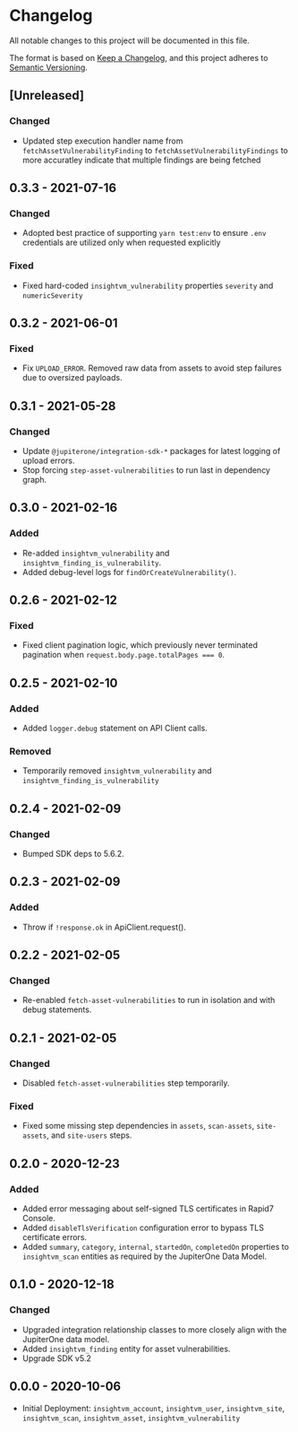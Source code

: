 # Changelog

All notable changes to this project will be documented in this file.

The format is based on [Keep a Changelog](https://keepachangelog.com/en/1.0.0/),
and this project adheres to
[Semantic Versioning](https://semver.org/spec/v2.0.0.html).

## [Unreleased]

### Changed

- Updated step execution handler name from `fetchAssetVulnerabilityFinding` to
  `fetchAssetVulnerabilityFindings` to more accuratley indicate that multiple
  findings are being fetched

## 0.3.3 - 2021-07-16

### Changed

- Adopted best practice of supporting `yarn test:env` to ensure `.env`
  credentials are utilized only when requested explicitly

### Fixed

- Fixed hard-coded `insightvm_vulnerability` properties `severity` and
  `numericSeverity`

## 0.3.2 - 2021-06-01

### Fixed

- Fix `UPLOAD_ERROR`. Removed raw data from assets to avoid step failures due to
  oversized payloads.

## 0.3.1 - 2021-05-28

### Changed

- Update `@jupiterone/integration-sdk-*` packages for latest logging of upload
  errors.
- Stop forcing `step-asset-vulnerabilities` to run last in dependency graph.

## 0.3.0 - 2021-02-16

### Added

- Re-added `insightvm_vulnerability` and `insightvm_finding_is_vulnerability`.
- Added debug-level logs for `findOrCreateVulnerability()`.

## 0.2.6 - 2021-02-12

### Fixed

- Fixed client pagination logic, which previously never terminated pagination
  when `request.body.page.totalPages === 0`.

## 0.2.5 - 2021-02-10

### Added

- Added `logger.debug` statement on API Client calls.

### Removed

- Temporarily removed `insightvm_vulnerability` and
  `insightvm_finding_is_vulnerability`

## 0.2.4 - 2021-02-09

### Changed

- Bumped SDK deps to 5.6.2.

## 0.2.3 - 2021-02-09

### Added

- Throw if `!response.ok` in ApiClient.request().

## 0.2.2 - 2021-02-05

### Changed

- Re-enabled `fetch-asset-vulnerabilities` to run in isolation and with debug
  statements.

## 0.2.1 - 2021-02-05

### Changed

- Disabled `fetch-asset-vulnerabilities` step temporarily.

### Fixed

- Fixed some missing step dependencies in `assets`, `scan-assets`,
  `site-assets`, and `site-users` steps.

## 0.2.0 - 2020-12-23

### Added

- Added error messaging about self-signed TLS certificates in Rapid7 Console.
- Added `disableTlsVerification` configuration error to bypass TLS certificate
  errors.
- Added `summary`, `category`, `internal`, `startedOn`, `completedOn` properties
  to `insightvm_scan` entities as required by the JupiterOne Data Model.

## 0.1.0 - 2020-12-18

### Changed

- Upgraded integration relationship classes to more closely align with the
  JupiterOne data model.
- Added `insightvm_finding` entity for asset vulnerabilities.
- Upgrade SDK v5.2

## 0.0.0 - 2020-10-06

- Initial Deployment: `insightvm_account`, `insightvm_user`, `insightvm_site`,
  `insightvm_scan`, `insightvm_asset`, `insightvm_vulnerability`
